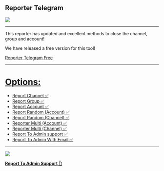 ## Reporter Telegram

<img src="https://github.com/esfelorm/ReporterTelegram-VIP/assets/175118235/9c0f8fa8-0171-4d45-8658-e378037aeebf"> 

------------------------
This reporter has updated and excellent methods to close the channel, group and account! 

We have released a free version for this tool! 

<a href="https://github.com/esfelurm/Reporter-Telegram">Reporter Telegram Free

------------------------

# Options: 

- Report Channel ✅
- Report Group ✅
- Report Account ✅
- Report Random (Account) ✅
- Report Random (Channel) ✅
- Reporter Multi (Account) ✅
- Reporter Multi (Channel) ✅
- Report To Admin support ✅
- Report To Admin With Email ✅

------------------------

<img src="https://github.com/esfelorm/ReporterTelegram-VIP/assets/175118235/051baed3-ad8f-4f38-a2a0-65020568d858"> 

<b> Report To Admin Support 👆
